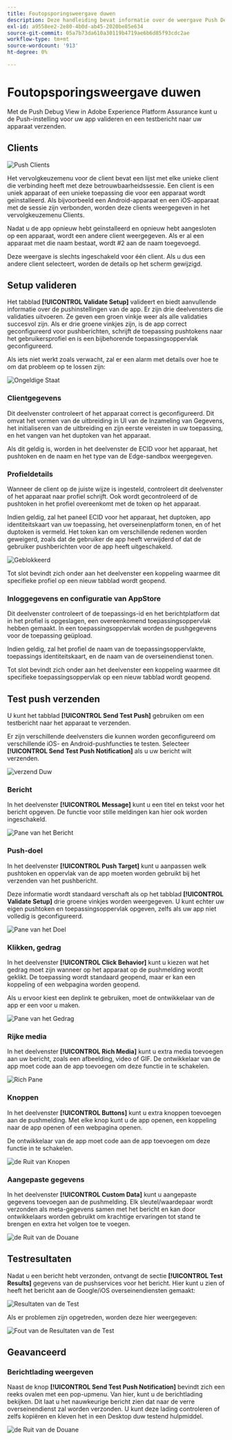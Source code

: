```yaml
---
title: Foutopsporingsweergave duwen
description: Deze handleiding bevat informatie over de weergave Push Debug in Adobe Experience Platform Assurance.
exl-id: a9558ee2-2e80-4b0d-ab45-2020be85e634
source-git-commit: 05a7b73da610a30119b4719ae6b6d85f93cdc2ae
workflow-type: tm+mt
source-wordcount: '913'
ht-degree: 0%

---
```


# Foutopsporingsweergave duwen

Met de Push Debug View in Adobe Experience Platform Assurance kunt u de Push-instelling voor uw app valideren en een testbericht naar uw apparaat verzenden.

## Clients

![ Push Clients ](./images/push-debug-view/clients.png)

Het vervolgkeuzemenu voor de client bevat een lijst met elke unieke client die verbinding heeft met deze betrouwbaarheidssessie. Een client is een uniek apparaat of een unieke toepassing die voor een apparaat wordt geïnstalleerd. Als bijvoorbeeld een Android-apparaat en een iOS-apparaat met de sessie zijn verbonden, worden deze clients weergegeven in het vervolgkeuzemenu Clients.

Nadat u de app opnieuw hebt geïnstalleerd en opnieuw hebt aangesloten op een apparaat, wordt een andere client weergegeven. Als er al een apparaat met die naam bestaat, wordt #2 aan de naam toegevoegd.

Deze weergave is slechts ingeschakeld voor één client. Als u dus een andere client selecteert, worden de details op het scherm gewijzigd.

## Setup valideren

Het tabblad **[!UICONTROL Validate Setup]** valideert en biedt aanvullende informatie over de pushinstellingen van de app. Er zijn drie deelvensters die validaties uitvoeren. Ze geven een groen vinkje weer als alle validaties succesvol zijn. Als er drie groene vinkjes zijn, is de app correct geconfigureerd voor pushberichten, schrijft de toepassing pushtokens naar het gebruikersprofiel en is een bijbehorende toepassingsoppervlak geconfigureerd.

Als iets niet werkt zoals verwacht, zal er een alarm met details over hoe te om dat probleem op te lossen zijn:

![ Ongeldige Staat ](./images/push-debug-view/invalid-state.png)

### Clientgegevens

Dit deelvenster controleert of het apparaat correct is geconfigureerd. Dit omvat het vormen van de uitbreiding in UI van de Inzameling van Gegevens, het initialiseren van de uitbreiding en zijn eerste vereisten in uw toepassing, en het vangen van het duptoken van het apparaat.

Als dit geldig is, worden in het deelvenster de ECID voor het apparaat, het pushtoken en de naam en het type van de Edge-sandbox weergegeven.

### Profieldetails

Wanneer de client op de juiste wijze is ingesteld, controleert dit deelvenster of het apparaat naar profiel schrijft. Ook wordt gecontroleerd of de pushtoken in het profiel overeenkomt met de token op het apparaat.

Indien geldig, zal het paneel ECID voor het apparaat, het duptoken, app identiteitskaart van uw toepassing, het overseinenplatform tonen, en of het duptoken is vermeld. Het token kan om verschillende redenen worden geweigerd, zoals dat de gebruiker de app heeft verwijderd of dat de gebruiker pushberichten voor de app heeft uitgeschakeld.

![ Geblokkeerd ](./images/push-debug-view/deny-list-blocked.png)

Tot slot bevindt zich onder aan het deelvenster een koppeling waarmee dit specifieke profiel op een nieuw tabblad wordt geopend.

### Inloggegevens en configuratie van AppStore

Dit deelvenster controleert of de toepassings-id en het berichtplatform dat in het profiel is opgeslagen, een overeenkomend toepassingsoppervlak hebben gemaakt. In een toepassingsoppervlak worden de pushgegevens voor de toepassing geüpload.

Indien geldig, zal het profiel de naam van de toepassingsoppervlakte, toepassings identiteitskaart, en de naam van de overseinendienst tonen.

Tot slot bevindt zich onder aan het deelvenster een koppeling waarmee dit specifieke toepassingsoppervlak op een nieuw tabblad wordt geopend.

## Test push verzenden

U kunt het tabblad **[!UICONTROL Send Test Push]** gebruiken om een testbericht naar het apparaat te verzenden.

Er zijn verschillende deelvensters die kunnen worden geconfigureerd om verschillende iOS- en Android-pushfuncties te testen. Selecteer **[!UICONTROL Send Test Push Notification]** als u uw bericht wilt verzenden.

![ verzend Duw ](./images/push-debug-view/send.png)

### Bericht

In het deelvenster **[!UICONTROL Message]** kunt u een titel en tekst voor het bericht opgeven. De functie voor stille meldingen kan hier ook worden ingeschakeld.

![ Pane van het Bericht ](./images/push-debug-view/message-pane.png)

### Push-doel

In het deelvenster **[!UICONTROL Push Target]** kunt u aanpassen welk pushtoken en oppervlak van de app moeten worden gebruikt bij het verzenden van het pushbericht.

Deze informatie wordt standaard verschaft als op het tabblad **[!UICONTROL Validate Setup]** drie groene vinkjes worden weergegeven. U kunt echter uw eigen pushtoken en toepassingsoppervlak opgeven, zelfs als uw app niet volledig is geconfigureerd.

![ Pane van het Doel ](./images/push-debug-view/target-pane.png)

### Klikken, gedrag

In het deelvenster **[!UICONTROL Click Behavior]** kunt u kiezen wat het gedrag moet zijn wanneer op het apparaat op de pushmelding wordt geklikt. De toepassing wordt standaard geopend, maar er kan een koppeling of een webpagina worden geopend.

Als u ervoor kiest een deplink te gebruiken, moet de ontwikkelaar van de app er een voor u maken.

![ Pane van het Gedrag ](./images/push-debug-view/click-behavior.png)

### Rijke media

In het deelvenster **[!UICONTROL Rich Media]** kunt u extra media toevoegen aan uw bericht, zoals een afbeelding, video of GIF. De ontwikkelaar van de app moet code aan de app toevoegen om deze functie in te schakelen.

![ Rich Pane ](./images/push-debug-view/rich-pane.png)

### Knoppen

In het deelvenster **[!UICONTROL Buttons]** kunt u extra knoppen toevoegen aan de pushmelding. Met elke knop kunt u de app openen, een koppeling naar de app openen of een webpagina openen.

De ontwikkelaar van de app moet code aan de app toevoegen om deze functie in te schakelen.

![ de Ruit van Knopen ](./images/push-debug-view/buttons-pane.png)

### Aangepaste gegevens

In het deelvenster **[!UICONTROL Custom Data]** kunt u aangepaste gegevens toevoegen aan de pushmelding. Elk sleutel/waardepaar wordt verzonden als meta-gegevens samen met het bericht en kan door ontwikkelaars worden gebruikt om krachtige ervaringen tot stand te brengen en extra het volgen toe te voegen.

![ de Ruit van de Douane ](./images/push-debug-view/custom-pane.png)

## Testresultaten

Nadat u een bericht hebt verzonden, ontvangt de sectie **[!UICONTROL Test Results]** gegevens van de pushservices voor het bericht. Hier kunt u zien of heeft het bericht aan de Google/iOS overseinendiensten gemaakt:

![ Resultaten van de Test ](./images/push-debug-view/test-results.png)

Als er problemen zijn opgetreden, worden deze hier weergegeven:

![ Fout van de Resultaten van de Test ](./images/push-debug-view/test-error.png)

## Geavanceerd

### Berichtlading weergeven

Naast de knop **[!UICONTROL Send Test Push Notification]** bevindt zich een reeks ovalen met een pop-upmenu. Van hier, kunt u de berichtlading bekijken. Dit laat u het nauwkeurige bericht zien dat naar de verre overseinendienst zal worden verzonden. U kunt deze lading controleren of zelfs kopiëren en kleven het in een Desktop duw testend hulpmiddel.

![ de Ruit van de Douane ](./images/push-debug-view/message-payload.png)
